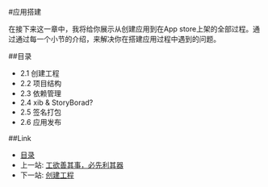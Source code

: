 #应用搭建

在接下来这一章中，我将给你展示从创建应用到在App store上架的全部过程。通过通过每一个小节的介绍，来解决你在搭建应用过程中遇到的问题。

##目录

- 2.1 创建工程
- 2.2 项目结构
- 2.3 依赖管理
- 2.4 xib & StoryBorad?
- 2.5 签名打包
- 2.6 应用发布

##Link
- [目录](preface.md)
- 上一站: [工欲善其事，必先利其器](01.md)
- 下一站: [创建工程](02.1.md)